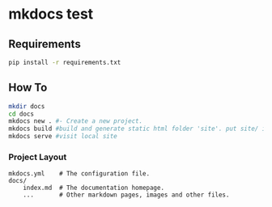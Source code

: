 # mkdocs test

## Requirements
``` bash
pip install -r requirements.txt
```

## How To

``` bash
mkdir docs
cd docs
mkdocs new . #- Create a new project.
mkdocs build #build and generate static html folder 'site'. put site/ into .gitignore
mkdocs serve #visit local site
```

### Project Layout
```
mkdocs.yml    # The configuration file.
docs/
    index.md  # The documentation homepage.
    ...       # Other markdown pages, images and other files.
```

